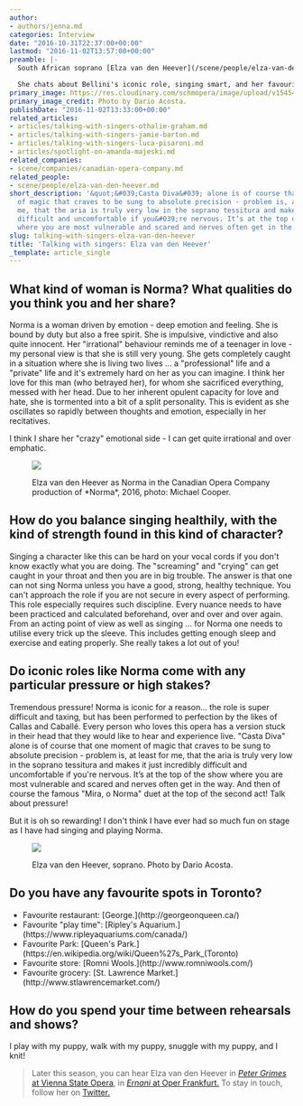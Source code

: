 ```yaml
---
author:
- authors/jenna.md
categories: Interview
date: "2016-10-31T22:37:00+00:00"
lastmod: "2016-11-02T13:57:00+00:00"
preamble: |-
  South African soprano [Elza van den Heever](/scene/people/elza-van-den-heever/) is currently in Toronto to sing one of her signature roles, Bellini's Norma; shared with  [Sondra Radvanovsky](/review-sondra-slays-in-bellini-masterwork/), van den Heever sings the final four performances of Kevin Newbury's [*Norma* at the Canadian Opera Company](http://www.coc.ca/PerformancesAndTickets/1617Season/Norma.aspx). Like Elsa in *Lohengrin* and the Elisabettas of *Maria Stuarda* and *Don Carlo*, Norma is one of the enviable roles which fill van den Heever's calendar.

  She chats about Bellini's iconic role, singing smart, and her favourite spots in Toronto.
primary_image: https://res.cloudinary.com/schmopera/image/upload/v1545409169/media/webhook-uploads/1477953267442/2016-10-31---Elza_by-Dario-Acosta-2.jpg.jpg
primary_image_credit: Photo by Dario Acosta.
publishDate: "2016-11-02T13:33:00+00:00"
related_articles:
- articles/talking-with-singers-othalie-graham.md
- articles/talking-with-singers-jamie-barton.md
- articles/talking-with-singers-luca-pisaroni.md
- articles/spotlight-on-amanda-majeski.md
related_companies:
- scene/companies/canadian-opera-company.md
related_people:
- scene/people/elza-van-den-heever.md
short_description: '&quot;&#039;Casta Diva&#039; alone is of course that one moment
  of magic that craves to be sung to absolute precision - problem is, at least for
  me, that the aria is truly very low in the soprano tessitura and makes it just incredibly
  difficult and uncomfortable if you&#039;re nervous. It’s at the top of the show
  where you are most vulnerable and scared and nerves often get in the way.&quot;'
slug: talking-with-singers-elza-van-den-heever
title: 'Talking with singers: Elza van den Heever'
_template: article_single
---
```


## What kind of woman is Norma? What qualities do you think you and her share?

Norma is a woman driven by emotion - deep emotion and feeling.  She is bound by duty but also a free spirit.  She is impulsive, vindictive and also quite innocent. Her "irrational" behaviour reminds me of a teenager in love - my personal view is that she is still very young. She gets completely caught in a situation where she is living two lives … a "professional" life and a "private" life and it's extremely hard on her as you can imagine.  I think her love for this man (who betrayed her), for whom she sacrificed everything, messed with her head. Due to her inherent opulent capacity for love and hate, she is tormented into a bit of a split personality.  This is evident as she oscillates so rapidly between thoughts and emotion, especially in her recitatives.  

I think I share her "crazy" emotional side - I can get quite irrational and over emphatic.  

<figure data-type="image">

![](https://res.cloudinary.com/schmopera/image/upload/v1545409169/media/webhook-uploads/1477953471698/2016-10-31---Elza-Norma-MC-2259.jpg.jpg)

<figcaption>Elza van den Heever as Norma in the Canadian Opera Company production of *Norma*, 2016, photo: Michael Cooper.</figcaption>
</figure>

## How do you balance singing healthily, with the kind of strength found in this kind of character?

Singing a character like this can be hard on your vocal cords if you don't know exactly what you are doing.  The "screaming" and "crying" can get caught in your throat and then you are in big trouble.  The answer is that one can not sing Norma unless you have a good, strong, healthy technique.  You can't approach the role if you are not secure in every aspect of performing.  This role especially requires such discipline. Every nuance needs to have been practiced and calculated beforehand, over and over and over again.  From an acting point of view as well as singing … for Norma one needs to utilise every trick up the sleeve.  This includes getting enough sleep and exercise and eating properly.  She really takes a lot out of you!

## Do iconic roles like Norma come with any particular pressure or high stakes?

Tremendous pressure! Norma is iconic for a reason… the role is super difficult and taxing, but has been performed to perfection by the likes of Callas and Caballé. Every person who loves this opera has a version stuck in their head that they would like to hear and experience live.  "Casta Diva" alone is of course that one moment of magic that craves to be sung to absolute precision - problem is, at least for me, that the aria is truly very low in the soprano tessitura and makes it just incredibly difficult and uncomfortable if you're nervous.  It’s at the top of the show where you are most vulnerable and scared and nerves often get in the way.  And then of course the famous "Mira, o Norma" duet at the top of the second act! Talk about pressure! 

But it is oh so rewarding! I don't think I have ever had so much fun on stage as I have had singing and playing Norma.

<figure data-type="image">

![](https://res.cloudinary.com/schmopera/image/upload/v1545409169/media/webhook-uploads/1477953485792/2016-10-31---Elza_by-Dario-Acosta-1.jpg.jpg)

<figcaption>Elza van den Heever, soprano. Photo by Dario Acosta.</figcaption>
</figure>

## Do you have any favourite spots in Toronto?

<ul class="nospace">

<li>Favourite restaurant: [George.](http://georgeonqueen.ca/)
<li>Favourite "play time": [Ripley's Aquarium.](https://www.ripleyaquariums.com/canada/)
<li>Favourite Park: [Queen's Park.](https://en.wikipedia.org/wiki/Queen%27s_Park_(Toronto)
<li>Favourite store: [Romni Wools.](http://www.romniwools.com/)
<li>Favourite grocery: [St. Lawrence Market.](http://www.stlawrencemarket.com/)
</ul>

## How do you spend your time between rehearsals and shows?

I play with my puppy, walk with my puppy, snuggle with my puppy, and I knit!

>Later this season, you can hear Elza van den Heever in [*Peter Grimes* at Vienna State Opera](http://www.wiener-staatsoper.at/Content.Node/home/spielplan/Spielplandetail.php?eventid=963137222), in [*Ernani* at Oper Frankfurt.](http://www.oper-frankfurt.de/de/spielplan/ernani/) To stay in touch, follow her on [Twitter.](https://twitter.com/elzasoprano)

